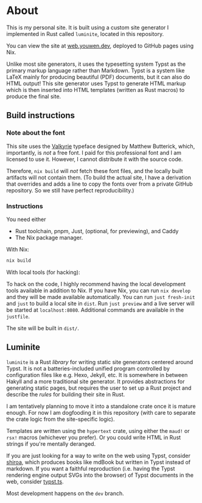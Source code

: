 # About

This is my personal site. It is built using a custom site generator I
implemented in Rust called `luminite`, located in this repository.

You can view the site at [web.youwen.dev](https://web.youwen.dev), deployed to
GitHub pages using Nix.

Unlike most site generators, it uses the typesetting system Typst as the
primary markup language rather than Markdown. Typst is a system like LaTeX
mainly for producing beautiful (PDF) documents, but it can also do HTML output!
This site generator uses Typst to generate HTML markup which is then inserted
into HTML templates (written as Rust macros) to produce the final site.

## Build instructions

### Note about the font

This site uses the [Valkyrie](https://mbtype.com/fonts/valkyrie/buy.html)
typeface designed by Matthew Butterick, which, importantly, is _not_ a free
font. I paid for this professional font and I am licensed to use it. However, I
cannot distribute it with the source code.

Therefore, `nix build` will _not_ fetch these font files, and the locally built
artifacts will not contain them. (To build the actual site, I have a derivation
that overrides and adds a line to copy the fonts over from a private GitHub
repository. So we still have perfect reproducibility.)

### Instructions

You need either

- Rust toolchain, pnpm, Just, (optional, for previewing), and Caddy
- The Nix package manager.

With Nix:
```nix
nix build
```

With local tools (for hacking):

To hack on the code, I highly recommend having the local development tools
available in addition to Nix. If you have Nix, you can run `nix develop` and
they will be made available automatically. You can run `just fresh-init` and
`just` to build a local site in `dist`. Run `just preview` and a live server
will be started at `localhost:8080`. Additional commands are available in the
`justfile`.

The site will be built in `dist/`.

## Luminite

`luminite` is a Rust _library_ for writing static site generators centered around
Typst. It is not a batteries-included unified program controlled by
configuration files like e.g. Hexo, Jekyll, etc. It is somewhere in between
Hakyll and a more traditional site generator. It provides abstractions for
generating static pages, but requires the user to set up a Rust project and
describe the _rules_ for building their site in Rust.

I am tentatively planning to move it into a standalone crate once it is mature
enough. For now I am dogfooding it in this repository (with care to separate
the crate logic from the site-specific logic).

Templates are written using the `hypertext` crate, using either the `maud!` or
`rsx!` macros (whichever you prefer). Or you could write HTML in Rust strings
if you're mentally deranged.

If you are just looking for a way to write on the web using Typst, consider
[shiroa](https://github.com/Myriad-Dreamin/shiroa), which produces books like
mdBook but written in Typst instead of markdown. If you want a faithful
reproduction (i.e. having the Typst rendering engine output SVGs into the
browser) of Typst documents in the web, consider
[typst.ts](https://myriad-dreamin.github.io/typst.ts/).

Most development happens on the `dev` branch.

